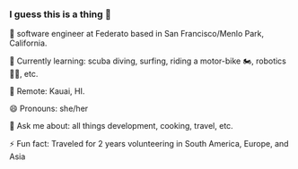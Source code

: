 ### I guess this is a thing 👋

👾 software engineer at Federato based in San Francisco/Menlo Park, California.

🌱 Currently learning: scuba diving, surfing, riding a motor-bike 🏍, robotics 🤖🦿, etc.

📍 Remote: Kauai, HI. 

😄 Pronouns: she/her

💬 Ask me about: all things development, cooking, travel, etc.

⚡ Fun fact: Traveled for 2 years volunteering in South America, Europe, and Asia 

<!--
**enigmatikme/enigmatikme** is a ✨ _special_ ✨ repository because its `README.md` (this file) appears on your GitHub profile.

Here are some ideas to get you started:

- 🔭 I’m currently working on ...
- 🌱 I’m currently learning ...
- 👯 I’m looking to collaborate on ...
- 🤔 I’m looking for help with ...
- 💬 Ask me about ...
- 📫 How to reach me: ...
- 😄 Pronouns: ...
- ⚡ Fun fact: ...
-->
